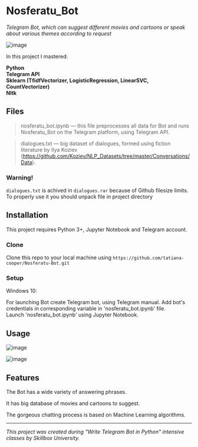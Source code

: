 ﻿
# Nosferatu_Bot

*Telegram Bot, which can suggest different movies and cartoons or speak about various themes according to request*

![image](https://drive.google.com/uc?export=view&id=1Z-9A077TmQYBQgn0dtbimsgQJbWVMx66)

In this project I mastered:

**Python**<br>
**Telegram API**<br>
**Sklearn (TfidfVectorizer, LogisticRegression, LinearSVC, CountVectorizer)**<br>
**Nltk**<br>


## Files
> nosferatu_bot.ipynb — this file preprocesses all data for Bot and runs Nosferatu_Bot on the Telegram platform, using Telegram API.

> dialogues.txt — big dataset of dialogues, formed using fiction literature 
by Ilya Koziev (https://github.com/Koziev/NLP_Datasets/tree/master/Conversations/Data).
### Warning! 
`dialogues.txt` is achived in `dialogues.rar` because of Github filesize limits.<br>
To properly use it you should unpack file in project directory <br>



## Installation
This project requires Python 3+, Jupyter Notebook and Telegram account.
### Clone

Clone this repo to your local machine using  `https://github.com/tatiana-cooper/Nosferatu-Bot.git`

### Setup
Windows 10:

For launching Bot create Telegram bot, using Telegram manual. Add bot's credentials in corresponding variable in 'nosferatu_bot.ipynb' file.<br>
Launch 'nosferatu_bot.ipynb' using Jupyter Notebook.


## Usage
![image](https://drive.google.com/uc?export=view&id=1xSBQEQU_3sYabzh8KeGzMrszS0Mb-tkD)

![image](https://drive.google.com/uc?export=view&id=1qwckyLleBdnvtzLXrcwr-yKymZ6jCMeK)


## Features
 The Bot has a wide variety of answering phrases.
 
It has big database of movies and cartoons to suggest.

The gorgeous chatting process is based on Machine Learning algorithms.

---

*This project was created during "Write Telegram Bot in Python" intensive classes by Skillbox University.*
